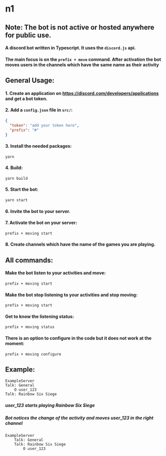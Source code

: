 # n1
## Note: The bot is not active or hosted anywhere for public use.
#### A discord bot written in Typescript. It uses the `discord.js` api.
#### The main focus is on the `prefix + move` command. After activation the bot moves users in the channels which have the same name as their activity

## General Usage:
#### 1. Create an application on https://discord.com/developers/applications and get a bot token.
#### 2. Add a `config.json` file in `src/`:
```json
{
  "token": "add your token here",
  "prefix": "#"
}
```
#### 3. Install the needed packages:
```
yarn
```
#### 4. Build:
```
yarn build
```
#### 5. Start the bot:
```
yarn start
```
#### 6. Invite the bot to your server.
#### 7. Activate the bot on your server:
```
prefix + moving start
```
#### 8. Create channels which have the name of the games you are playing.
## All commands:

#### Make the bot listen to your activities and move:
```
prefix + moving start
```
#### Make the bot stop listening to your activities and stop moving:
```
prefix + moving start
```
#### Get to know the listening status:
```
prefix + moving status
```
#### There is an option to configure in the code but it does not work at the moment:
```
prefix + moving configure
```
## Example:
    ExampleServer
    Talk: General
        O user_123
    Talk: Rainbow Six Siege

##### *user_123 starts playing Rainbow Six Siege*
##### *Bot notices the change of the activity and moves user_123 in the right channel*
    ExampleServer
        Talk: General
        Talk: Rainbow Six Siege
            O user_123
